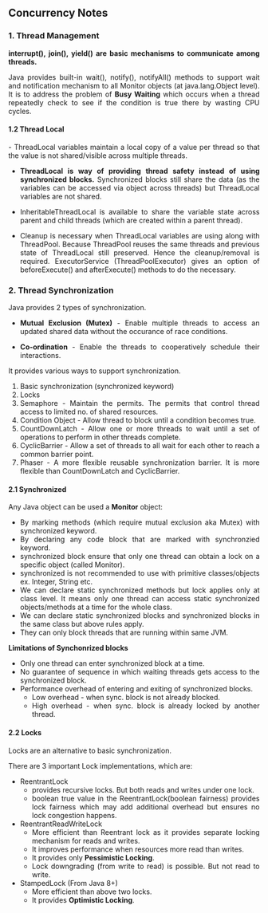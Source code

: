 <div style="text-align: justify">
<H2>Concurrency Notes</H2>


<H3><B>1. Thread Management</B></H3>

<B>interrupt(), join(), yield() are basic mechanisms to communicate among threads.</B>

Java provides built-in wait(), notify(), notifyAll() methods to support wait and notification mechanism to all Monitor objects (at java.lang.Object level). It is to address the problem of <B>Busy Waiting</B> which occurs when a thread repeatedly check to see if the condition is true there by wasting CPU cycles. 

<H4><B>1.2 Thread Local</B></H4>
- ThreadLocal variables maintain a local copy of a value per thread so that the value is not shared/visible across multiple threads.

- <B>ThreadLocal is way of providing thread safety instead of using synchronized blocks.</B> Synchronized blocks still share the data (as the variables can be accessed via object across threads) but ThreadLocal variables are not shared.

- InheritableThreadLocal is available to share the variable state across parent and child threads (which are created within a parent thread).

- Cleanup is necessary when ThreadLocal variables are using along with ThreadPool. Because ThreadPool reuses the same threads and previous state of ThreadLocal still preserved. Hence the cleanup/removal is required. ExecutorService (ThreadPoolExecutor) gives an option of beforeExecute() and afterExecute() methods to do the necessary.

<H3><B>2. Thread Synchronization</B></H3>

Java provides 2 types of synchronization.

- <B>Mutual Exclusion (Mutex)</B> - Enable multiple threads to access an updated shared data without the occurance of race conditions. 

- <B>Co-ordination</B> - Enable the threads to cooperatively schedule their interactions.

It provides various ways to support synchronization.

1. Basic synchronization (synchronized keyword)
2. Locks
3. Semaphore - Maintain the permits. The permits that control thread access to limited no. of shared resources.
4. Condition Object - Allow thread to block until a condition becomes true.
5. CountDownLatch - Allow one or more threads to wait until a set of operations to perform in other threads complete.
6. CyclicBarrier - Allow a set of threads to all wait for each other to reach a common barrier point.
7. Phaser - A more flexible reusable synchronization barrier. It is more flexible than CountDownLatch and CyclicBarrier.

<H4><B>2.1 Synchronized</B></H4>

Any Java object can be used a <B>Monitor</B> object:

- By marking methods (which require mutual exclusion aka Mutex) with synchronized keyword.
- By declaring any code block that are marked with synchronzied keyword.
- synchronized block ensure that only one thread can obtain a lock on a specific object (called Monitor).
- synchronized is not recommended to use with primitive classes/objects ex. Integer, String etc.
- We can declare static synchronized methods but lock applies only at class level. It means only one thread can access static synchronized objects/methods at a time for the whole class.
- We can declare static synchronized blocks and synchronized blocks in the same class but above rules apply.
- They can only block threads that are running within same JVM.

<B>Limitations of Synchonrized blocks</B>
- Only one thread can enter synchronized block at a time.
- No guarantee of sequence in which waiting threads gets access to the synchronized block.
- Performance overhead of entering and exiting of synchronized blocks.
    - Low overhead  - when sync. block is not already blocked.
    - High overhead - when sync. block is already locked by another thread. 

<H4><B>2.2 Locks</B></H4>

Locks are an alternative to basic synchronization.

There are 3 important Lock implementations, which are:
- ReentrantLock 
    - provides recursive locks. But both reads and writes under one lock.
    - boolean true value in the ReentrantLock(boolean fairness) provides lock fairness which may add additional overhead but ensures no lock congestion happens.
- ReentrantReadWriteLock 
    - More efficient than Reentrant lock as it provides separate locking mechanism for reads and writes. 
    - It improves performance when resources more read than writes.
    - It provides only <B>Pessimistic Locking</B>.
    - Lock downgrading (from write to read) is possible. But not read to write.
- StampedLock (From Java 8+) 
    - More efficient than above two locks.
    - It provides <B>Optimistic Locking</B>.

</div>